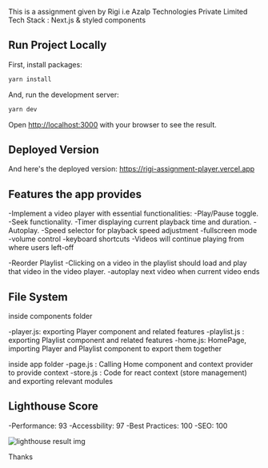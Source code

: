 This is a  assignment given by Rigi i.e Azalp Technologies Private Limited
Tech Stack : Next.js & styled components

## Run Project Locally
First, install packages:

```bash
yarn install
```

And, run the development server:

```bash
yarn dev
```

Open [http://localhost:3000](http://localhost:3000) with your browser to see the result.

## Deployed Version

And here's the deployed version: https://rigi-assignment-player.vercel.app

## Features the app provides
 -Implement a video player with essential functionalities:
 -Play/Pause toggle.
 -Seek functionality.
 -Timer displaying current playback time and duration.
 -Autoplay.
 -Speed selector for playback speed adjustment
 -fullscreen mode
 -volume control
 -keyboard shortcuts
 -Videos will continue playing from where users left-off

 -Reorder Playlist
 -Clicking on a video in the playlist should load and play that video in the video player.
 -autoplay next video when current video ends

 ## File System
  
  inside components folder

 -player.js: exporting Player component and related features
 -playlist.js : exporting Playlist component and related features
 -home.js: HomePage, importing Player and Playlist component to export them together

 inside app folder 
 -page.js : Calling Home component and context provider to provide context
 -store.js : Code for react context (store management) and exporting relevant modules

 ## Lighthouse Score

 -Performance: 93
 -Accessbility: 97
 -Best Practices: 100
 -SEO: 100
 
 ![lighthouse result img](https://ibb.co/QH8W7gF)

Thanks
